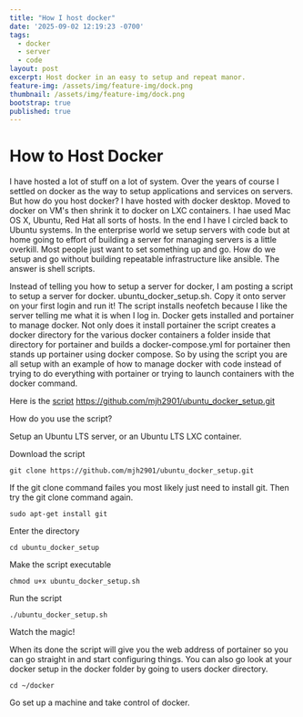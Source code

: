 ```yaml
---
title: "How I host docker"
date: '2025-09-02 12:19:23 -0700'
tags:
  - docker
  - server
  - code
layout: post
excerpt: Host docker in an easy to setup and repeat manor. 
feature-img: /assets/img/feature-img/dock.png
thumbnail: /assets/img/feature-img/dock.png
bootstrap: true
published: true
---
```

# How to Host Docker

I have hosted a lot of stuff on a lot of system.  Over the years of course I settled on docker as the way to setup applications and services on servers.  But how do you host docker?  I have hosted with docker desktop.  Moved to docker on VM's then shrink it to docker on LXC containers.  I hae used Mac OS X, Ubuntu, Red Hat all sorts of hosts.  In the end I have I circled back to Ubuntu systems.  In the enterprise world we setup servers with code but at home going to effort of building a server for managing servers is a little overkill.  Most people just want to set something up and go.  How do we setup and go without building repeatable infrastructure like ansible.  The answer is shell scripts.

Instead of telling you how to setup a server for docker, I am posting a script to setup a server for docker.  ubuntu_docker_setup.sh.  Copy it onto server on your first login and run it!  The script installs neofetch because I like the server telling me what it is when I log in.  Docker gets installed and portainer to manage docker.  Not only does it install portainer the script creates a docker directory for the various docker containers a folder inside that directory for portainer and builds a docker-compose.yml for portainer then stands up portainer using docker compose.  So by using the script you are all setup with an example of how to manage docker with code instead of trying to do everything with portainer or trying to launch containers with the docker command.

Here is the [script](https://github.com/mjh2901/ubuntu_docker_setup.githttps:/)
https://github.com/mjh2901/ubuntu_docker_setup.git

How do you use the script?

Setup an Ubuntu LTS server, or an Ubuntu LTS LXC container.

Download the script

```
git clone https://github.com/mjh2901/ubuntu_docker_setup.git
```

If the git clone command failes you most likely just need to install git.  Then try the git clone command again.

```
sudo apt-get install git
```

Enter the directory

```
cd ubuntu_docker_setup
```

Make the script executable

```
chmod u+x ubuntu_docker_setup.sh
```

Run the script

```
./ubuntu_docker_setup.sh
```

Watch the magic!

When its done the script will give you the web address of portainer so you can go straight in and start configuring things.  You can also go look at your docker setup in the docker folder by going to users docker directory.

```
cd ~/docker
```

Go set up a machine and take control of docker.
